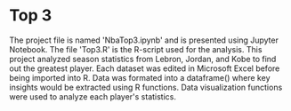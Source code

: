 # Top 3

The project file is named 'NbaTop3.ipynb' and is presented using Jupyter Notebook. The file 'Top3.R' is the R-script used for the analysis. 
This project analyzed season statistics from Lebron, Jordan, and Kobe to find out the greatest player. Each dataset was edited in 
Microsoft Excel before being imported into R. Data was formated into a dataframe() where key insights would be extracted using R functions. 
Data visualization functions were used to analyze each player's statistics. 
